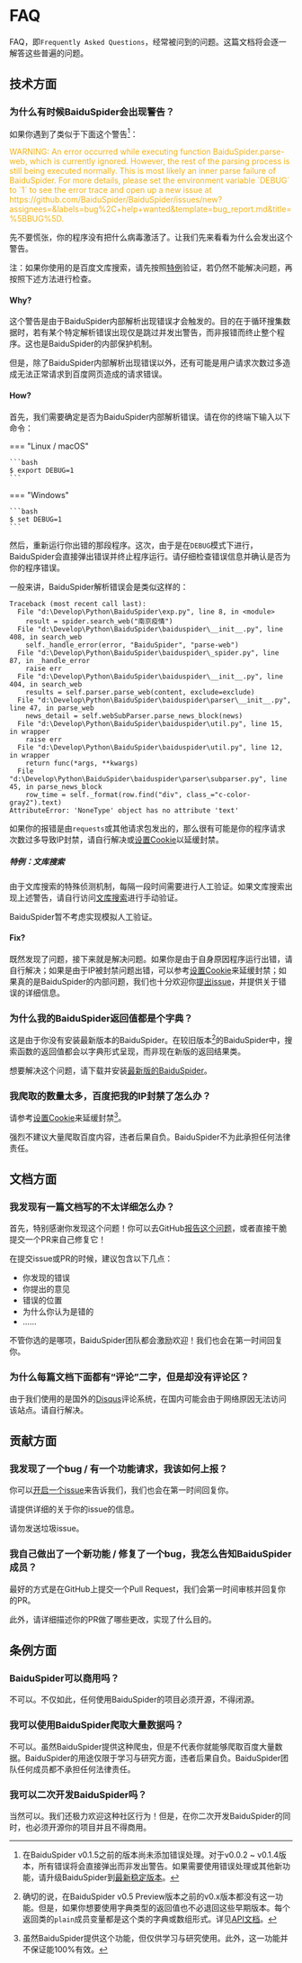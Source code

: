 # FAQ

FAQ，即`Frequently Asked Questions`，经常被问到的问题。这篇文档将会逐一解答这些普遍的问题。

## 技术方面

### 为什么有时候BaiduSpider会出现警告？

如果你遇到了类似于下面这个警告[^1]：

<p style="color: #F3B319">WARNING: An error occurred while executing function BaiduSpider.parse-web, which is currently ignored. However, the rest of the parsing process is still being executed normally. This is most likely an inner parse failure of BaiduSpider. For more details, please set the environment variable `DEBUG` to `1` to see the error trace and open up a new issue at https://github.com/BaiduSpider/BaiduSpider/issues/new?assignees=&labels=bug%2C+help+wanted&template=bug_report.md&title=%5BBUG%5D.</p>

先不要慌张，你的程序没有把什么病毒激活了。让我们先来看看为什么会发出这个警告。

注：如果你使用的是百度文库搜索，请先按照[特例](#特例文库搜索)验证，若仍然不能解决问题，再按照下述方法进行检查。

#### Why?

这个警告是由于BaiduSpider内部解析出现错误才会触发的。目的在于循环搜集数据时，若有某个特定解析错误出现仅是跳过并发出警告，而非报错而终止整个程序。这也是BaiduSpider的内部保护机制。

但是，除了BaiduSpider内部解析出现错误以外，还有可能是用户请求次数过多造成无法正常请求到百度网页造成的请求错误。

#### How?

首先，我们需要确定是否为BaiduSpider内部解析错误。请在你的终端下输入以下命令：

=== "Linux / macOS"

    ```bash
    $ export DEBUG=1
    ```

=== "Windows"

    ```bash
    $ set DEBUG=1
    ```

然后，重新运行你出错的那段程序。这次，由于是在`DEBUG`模式下进行，BaiduSpider会直接弹出错误并终止程序运行。请仔细检查错误信息并确认是否为你的程序错误。

一般来讲，BaiduSpider解析错误会是类似这样的：

```py3tb
Traceback (most recent call last):
  File "d:\Develop\Python\BaiduSpider\exp.py", line 8, in <module>
    result = spider.search_web("南京疫情")
  File "d:\Develop\Python\BaiduSpider\baiduspider\__init__.py", line 408, in search_web
    self._handle_error(error, "BaiduSpider", "parse-web")
  File "d:\Develop\Python\BaiduSpider\baiduspider\_spider.py", line 87, in _handle_error
    raise err
  File "d:\Develop\Python\BaiduSpider\baiduspider\__init__.py", line 404, in search_web
    results = self.parser.parse_web(content, exclude=exclude)
  File "d:\Develop\Python\BaiduSpider\baiduspider\parser\__init__.py", line 47, in parse_web
    news_detail = self.webSubParser.parse_news_block(news)
  File "d:\Develop\Python\BaiduSpider\baiduspider\util.py", line 15, in wrapper
    raise err
  File "d:\Develop\Python\BaiduSpider\baiduspider\util.py", line 12, in wrapper
    return func(*args, **kwargs)
  File "d:\Develop\Python\BaiduSpider\baiduspider\parser\subparser.py", line 45, in parse_news_block
    row_time = self._format(row.find("div", class_="c-color-gray2").text)
AttributeError: 'NoneType' object has no attribute 'text'
```

如果你的报错是由`requests`或其他请求包发出的，那么很有可能是你的程序请求次数过多导致IP封禁，请自行解决或[设置Cookie](/guide/index.html#设置Cookie)以延缓封禁。

##### 特例：文库搜索

由于文库搜索的特殊侦测机制，每隔一段时间需要进行人工验证。如果文库搜索出现上述警告，请自行访问[文库搜索](https://wenku.baidu.com/search?word=placeholder&lm=0&od=0&fr=top_home&ie=utf-8)进行手动验证。

BaiduSpider暂不考虑实现模拟人工验证。

#### Fix?

既然发现了问题，接下来就是解决问题。如果你是由于自身原因程序运行出错，请自行解决；如果是由于IP被封禁问题出错，可以参考[设置Cookie](/guide/index.html#设置Cookie)来延缓封禁；如果真的是BaiduSpider的内部问题，我们也十分欢迎你[提出issue](https://github.com/BaiduSpider/BaiduSpider/issues/new?assignees=&labels=bug%2C+help+wanted&template=bug_report.md&title=%5BBUG%5D)，并提供关于错误的详细信息。

### 为什么我的BaiduSpider返回值都是个字典？

这是由于你没有安装最新版本的BaiduSpider。在较旧版本[^2]的BaiduSpider中，搜索函数的返回值都会以字典形式呈现，而非现在新版的返回结果类。

想要解决这个问题，请下载并安装[最新版的BaiduSpider](https://pypi.org/project/BaiduSpider/)。

### 我爬取的数量太多，百度把我的IP封禁了怎么办？

请参考[设置Cookie](/guide/index.html#设置Cookie)来延缓封禁[^3]。

强烈不建议大量爬取百度内容，违者后果自负。BaiduSpider不为此承担任何法律责任。

## 文档方面

### 我发现有一篇文档写的不太详细怎么办？

首先，特别感谢你发现这个问题！你可以去GitHub[报告这个问题](https://github.com/BaiduSpider/BaiduSpider/issues/new/choose)，或者直接干脆提交一个PR来自己修复它！

在提交issue或PR的时候，建议包含以下几点：

- 你发现的错误
- 你提出的意见
- 错误的位置
- 为什么你认为是错的
- ……

不管你选的是哪项，BaiduSpider团队都会激励欢迎！我们也会在第一时间回复你。

### 为什么每篇文档下面都有“评论”二字，但是却没有评论区？

由于我们使用的是国外的[Disqus](https://disqus.com/)评论系统，在国内可能会由于网络原因无法访问该站点。请自行解决。

## 贡献方面

### 我发现了一个bug / 有一个功能请求，我该如何上报？

你可以[开启一个issue](https://github.com/BaiduSpider/BaiduSpider/issues/new/choose)来告诉我们，我们也会在第一时间回复你。

请提供详细的关于你的issue的信息。

请勿发送垃圾issue。

### 我自己做出了一个新功能 / 修复了一个bug，我怎么告知BaiduSpider成员？

最好的方式是在GitHub上提交一个Pull Request，我们会第一时间审核并回复你的PR。

此外，请详细描述你的PR做了哪些更改，实现了什么目的。

## 条例方面

### BaiduSpider可以商用吗？

不可以。不仅如此，任何使用BaiduSpider的项目必须开源，不得闭源。

### 我可以使用BaiduSpider爬取大量数据吗？

不可以。虽然BaiduSpider提供这种爬虫，但是不代表你就能够爬取百度大量数据。BaiduSpider的用途仅限于学习与研究方面，违者后果自负。BaiduSpider团队任何成员都不承担任何法律责任。

### 我可以二次开发BaiduSpider吗？

当然可以。我们还极力欢迎这种社区行为！但是，在你二次开发BaiduSpider的同时，也必须开源你的项目并且不得商用。


[^1]: 在BaiduSpider v0.1.5之前的版本尚未添加错误处理。对于v0.0.2 ~ v0.1.4版本，所有错误将会直接弹出而非发出警告。如果需要使用错误处理或其他新功能，请升级BaiduSpider到[最新稳定版本](https://pypi.org/project/BaiduSpider/)。

[^2]: 确切的说，在BaiduSpider v0.5 Preview版本之前的v0.x版本都没有这一功能。但是，如果你想要使用字典类型的返回值也不必退回这些早期版本。每个返回类的`plain`成员变量都是这个类的字典或数组形式。详见[API文档](/api/baiduspider/models/web.html#baiduspider.models.web.WebNormal)。

[^3]: 虽然BaiduSpider提供这个功能，但仅供学习与研究使用。此外，这一功能并不保证能100%有效。

